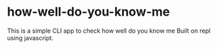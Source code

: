# how-well-do-you-know-me
This is a simple CLI app to check how well do you know me Built on repl using javascript.
